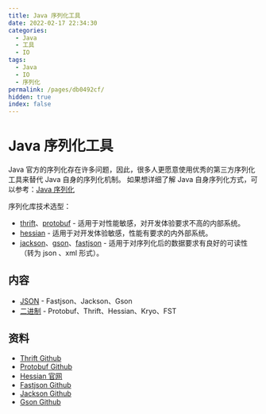 ```yaml
---
title: Java 序列化工具
date: 2022-02-17 22:34:30
categories:
  - Java
  - 工具
  - IO
tags:
  - Java
  - IO
  - 序列化
permalink: /pages/db0492cf/
hidden: true
index: false
---
```


# Java 序列化工具

Java 官方的序列化存在许多问题，因此，很多人更愿意使用优秀的第三方序列化工具来替代 Java 自身的序列化机制。 如果想详细了解 Java 自身序列化方式，可以参考：[Java 序列化](https://dunwu.github.io/waterdrop/pages/ce9efc62/)

序列化库技术选型：

- [thrift](https://github.com/apache/thrift)、[protobuf](https://github.com/protocolbuffers/protobuf) - 适用于对性能敏感，对开发体验要求不高的内部系统。
- [hessian](http://hessian.caucho.com/doc/hessian-overview.xtp) - 适用于对开发体验敏感，性能有要求的内外部系统。
- [jackson](https://github.com/FasterXML/jackson)、[gson](https://github.com/google/gson)、[fastjson](https://github.com/alibaba/fastjson) - 适用于对序列化后的数据要求有良好的可读性（转为 json 、xml 形式）。

## 内容

- [JSON](JSON序列化.md) - Fastjson、Jackson、Gson
- [二进制](二进制序列化.md) - Protobuf、Thrift、Hessian、Kryo、FST

## 资料

- [Thrift Github](https://github.com/apache/thrift)
- [Protobuf Github](https://github.com/protocolbuffers/protobuf)
- [Hessian 官网](http://hessian.caucho.com/doc/hessian-overview.xtp)
- [Fastjson Github](https://github.com/alibaba/fastjson)
- [Jackson Github](https://github.com/FasterXML/jackson)
- [Gson Github](https://github.com/google/gson)